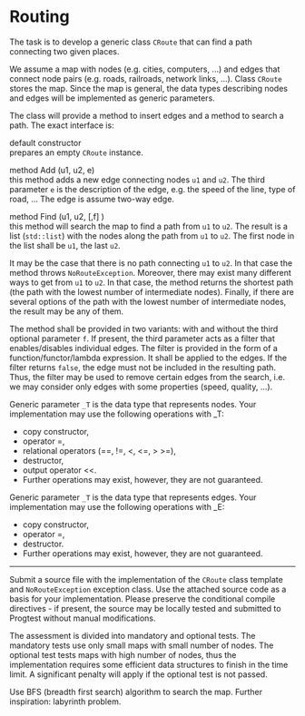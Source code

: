 # Routing

The task is to develop a generic class `CRoute` that can find a path connecting two given places.

We assume a map with nodes (e.g. cities, computers, ...) and edges that connect node pairs (e.g. roads, railroads, network links, ...). Class `CRoute` stores the map. Since the map is general, the data types describing nodes and edges will be implemented as generic parameters.

The class will provide a method to insert edges and a method to search a path. The exact interface is:

default constructor  
prepares an empty `CRoute` instance.

method Add (u1, u2, e)  
this method adds a new edge connecting nodes `u1` and `u2`. The third parameter `e` is the description of the edge, e.g. the speed of the line, type of road, ... The edge is assume two-way edge.

method Find (u1, u2, [,f] )  
this method will search the map to find a path from `u1` to `u2`. The result is a list (`std::list`) with the nodes along the path from `u1` to `u2`. The first node in the list shall be `u1`, the last `u2`.

It may be the case that there is no path connecting `u1` to `u2`. In that case the method throws `NoRouteException`. Moreover, there may exist many different ways to get from `u1` to `u2`. In that case, the method returns the shortest path (the path with the lowest number of intermediate nodes). Finally, if there are several options of the path with the lowest number of intermediate nodes, the result may be any of them.

The method shall be provided in two variants: with and without the third optional parameter `f`. If present, the third parameter acts as a filter that enables/disables individual edges. The filter is provided in the form of a function/functor/lambda expression. It shall be applied to the edges. If the filter returns `false`, the edge must not be included in the resulting path. Thus, the filter may be used to remove certain edges from the search, i.e. we may consider only edges with some properties (speed, quality, ...).

Generic parameter `_T` is the data type that represents nodes. Your implementation may use the following operations with \_T:

-   copy constructor,
-   operator =,
-   relational operators (==, !=, \<, \<=, \> \>=),
-   destructor,
-   output operator \<\<.
-   Further operations may exist, however, they are not guaranteed.

Generic parameter `_T` is the data type that represents edges. Your implementation may use the following operations with \_E:

-   copy constructor,
-   operator =,
-   destructor.
-   Further operations may exist, however, they are not guaranteed.

* * * * *

Submit a source file with the implementation of the `CRoute` class template and `NoRouteException` exception class. Use the attached source code as a basis for your implementation. Please preserve the conditional compile directives - if present, the source may be locally tested and submitted to Progtest without manual modifications.

The assessment is divided into mandatory and optional tests. The mandatory tests use only small maps with small number of nodes. The optional test tests maps with high number of nodes, thus the implementation requires some efficient data structures to finish in the time limit. A significant penalty will apply if the optional test is not passed.

Use BFS (breadth first search) algorithm to search the map. Further inspiration: labyrinth problem.

